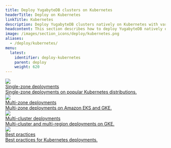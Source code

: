 ```yaml
---
title: Deploy YugabyteDB clusters on Kubernetes
headerTitle: Deploy on Kubernetes
linkTitle: Kubernetes
description: Deploy YugabyteDB clusters natively on Kubernetes with various providers
headcontent: This section describes how to deploy YugabyteDB natively on Kubernetes.
image: /images/section_icons/deploy/kubernetes.png
aliases:
  - /deploy/kubernetes/
menu:
  latest:
    identifier: deploy-kubernetes
    parent: deploy
    weight: 620
---
```


<div class="row">

  <div class="col-12 col-md-6 col-lg-12 col-xl-6">
    <a class="section-link icon-offset" href="single-zone/">
      <div class="head">
        <img class="icon" src="/images/section_icons/deploy/kubernetes.png" aria-hidden="true" />
        <div class="title">Single-zone deployments</div>
      </div>
      <div class="body">
        Single-zone deployments on popular Kubernetes distributions.
      </div>
    </a>
  </div>

  <div class="col-12 col-md-6 col-lg-12 col-xl-6">
    <a class="section-link icon-offset" href="multi-zone/">
      <div class="head">
        <img class="icon" src="/images/section_icons/deploy/kubernetes.png" aria-hidden="true" />
        <div class="title">Multi-zone deployments</div>
      </div>
      <div class="body">
        Multi-zone deployments on Amazon EKS and GKE.
      </div>
    </a>
  </div>

  <div class="col-12 col-md-6 col-lg-12 col-xl-6">
    <a class="section-link icon-offset" href="multi-cluster/">
      <div class="head">
        <img class="icon" src="/images/section_icons/deploy/kubernetes.png" aria-hidden="true" />
        <div class="title">Multi-cluster deployments</div>
      </div>
      <div class="body">
        Multi-cluster and multi-region deployments on GKE.
      </div>
    </a>
  </div>

  <div class="col-12 col-md-6 col-lg-12 col-xl-6">
   <a class="section-link icon-offset" href="best-practices/">
     <div class="head">
       <img class="icon" src="/images/section_icons/deploy/system.png" aria-hidden="true" />
       <div class="title">Best practices</div>
     </div>
     <div class="body">
       Best practices for Kubernetes deployments.
     </div>
   </a>
  </div>

</div>
